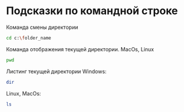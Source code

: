 # Подсказки по командной строке

Команда смены директории
```sh
cd c:\folder_name
```

Команда отображения текущей директории. MacOs, Linux 
```sh
pwd
```

Листинг текущей директории
Windows:
```sh
dir
```
Linux, MacOs:
```sh
ls
```
